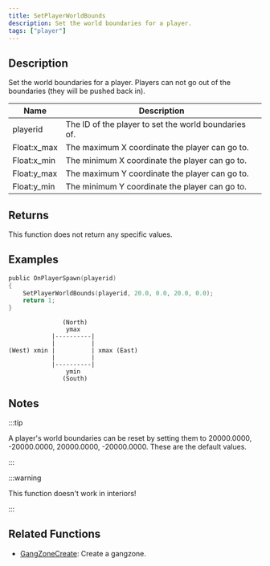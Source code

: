 ```yaml
---
title: SetPlayerWorldBounds
description: Set the world boundaries for a player.
tags: ["player"]
---
```


## Description

Set the world boundaries for a player. Players can not go out of the boundaries (they will be pushed back in).

| Name        | Description                                          |
| ----------- | ---------------------------------------------------- |
| playerid    | The ID of the player to set the world boundaries of. |
| Float:x_max | The maximum X coordinate the player can go to.       |
| Float:x_min | The minimum X coordinate the player can go to.       |
| Float:y_max | The maximum Y coordinate the player can go to.       |
| Float:y_min | The minimum Y coordinate the player can go to.       |

## Returns

This function does not return any specific values.

## Examples

```c
public OnPlayerSpawn(playerid)
{
    SetPlayerWorldBounds(playerid, 20.0, 0.0, 20.0, 0.0);
    return 1;
}
```

```
               (North)
                ymax
            |----------|
            |          |
(West) xmin |          | xmax (East)
            |          |
            |----------|
                ymin
               (South)
```

## Notes

:::tip

A player's world boundaries can be reset by setting them to 20000.0000, -20000.0000, 20000.0000, -20000.0000. These are the default values.

:::

:::warning

This function doesn't work in interiors!

:::

## Related Functions

- [GangZoneCreate](GangZoneCreate.md): Create a gangzone.
